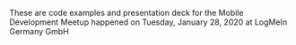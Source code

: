 These are code examples and presentation deck for the Mobile Development Meetup happened on Tuesday, January 28, 2020 at LogMeIn Germany GmbH
